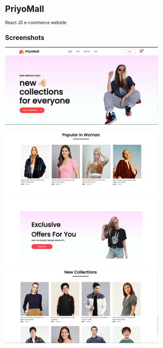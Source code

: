 
# PriyoMall

React JS e-commerce website


## Screenshots

![App Screenshot](https://github.com/Rafiul007/PriyoMall/blob/main/ss/Screenshot%202023-11-27%20113030.png)
![App Screenshot](https://github.com/Rafiul007/PriyoMall/blob/main/ss/Screenshot%202023-11-27%20115639.png)
![App Screenshot](https://github.com/Rafiul007/PriyoMall/blob/main/ss/Screenshot%202023-11-27%20141631.png)
![App Screenshot](https://github.com/Rafiul007/PriyoMall/blob/main/ss/Screenshot%202023-11-27%20141652.png)

